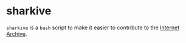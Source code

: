 <!--
sharkive | readme.md
SPDX-License-Identifier: CC0-1.0
-->

# sharkive

`sharkive` is a `bash` script to make it easier to contribute to the
[Internet Archive](https://archive.org/).
